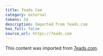 ```yaml
---
title: 7eads Com
category: external
tokens: 54
description: Imported from 7eads.com
has_full: false
source_url: https://7eads.com
---
```


This content was imported from [7eads.com](https://7eads.com).
